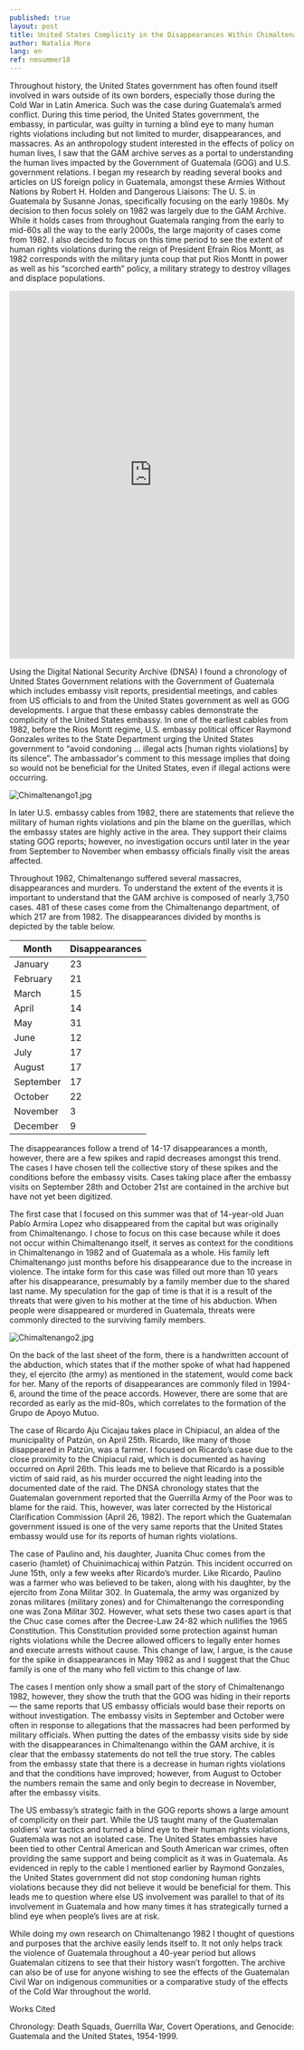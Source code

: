 ```yaml
---
published: true
layout: post
title: United States Complicity in the Disappearances Within Chimaltenango 1982,as Depicted by the GAM Archive 
author: Natalia Mora
lang: en
ref: nmsummer18
---
```


Throughout history, the United States government has often found itself involved in wars outside of its own borders, especially those during the Cold War in Latin America. Such was the case during Guatemala’s armed conflict. During this time period, the United States government, the embassy, in particular, was guilty in turning a blind eye to many human rights violations including but not limited to murder, disappearances, and massacres. As an anthropology student interested in the effects of policy on human lives, I saw that the GAM archive serves as a portal to understanding the human lives impacted by the Government of Guatemala (GOG) and U.S. government relations.  I began my research by reading several books and articles on US foreign policy in Guatemala, amongst these Armies Without Nations by Robert H. Holden and Dangerous Liaisons: The U. S. in Guatemala by Susanne Jonas, specifically focusing on the early 1980s. My decision to then focus solely on 1982 was largely due to the GAM Archive. While it holds cases from throughout Guatemala ranging from the early to mid-60s all the way to the early 2000s, the large majority of cases come from 1982. I also decided to focus on this time period to see the extent of human rights violations during the reign of President Efrain Rios Montt, as 1982 corresponds with the military junta coup that put Rios Montt in power as well as his “scorched earth” policy, a military strategy to destroy villages and displace populations.


<iframe src='https://cdn.knightlab.com/libs/timeline3/latest/embed/index.html?source=1_c9647v2TCr2Zh8kKDqpPmKca6lCUJa2fbJmYmrB6TM&font=Default&lang=en&initial_zoom=2&height=650' width='100%' height='650' webkitallowfullscreen mozallowfullscreen allowfullscreen frameborder='0'></iframe>

Using the Digital National Security Archive (DNSA) I found a chronology of United States Government relations with the Government of Guatemala which includes embassy visit reports, presidential meetings, and cables from US officials to and from the United States government as well as GOG developments. I argue that these embassy cables demonstrate the complicity of the United States embassy.  In one of the earliest cables from 1982, before the Rios Montt regime, U.S. embassy political officer Raymond Gonzales writes to the State Department urging the United States government to “avoid condoning … illegal acts [human rights violations] by its silence”. The ambassador's comment to this message implies that doing so would not be beneficial for the United States, even if illegal actions were occurring. 

![Chimaltenango1.jpg]({{site.baseurl}}/images/Chimaltenango1.jpg)

In later U.S. embassy cables from 1982, there are statements that relieve the military of human rights violations and pin the blame on the guerillas, which the embassy states are highly active in the area. They support their claims stating GOG reports; however, no investigation occurs until later in the year from September to November when embassy officials finally visit the areas affected.
 
Throughout 1982, Chimaltenango suffered several massacres, disappearances and murders. To understand the extent of the events it is important to understand that the GAM archive is composed of nearly 3,750 cases. 481 of these cases come from the Chimaltenango department, of which 217 are from 1982.  The disappearances divided by months is depicted by the table below.



| Month     | Disappearances |
|-----------|----------------|
| January   | 23             |
| February  | 21             |
| March     | 15             |
| April     | 14             |
| May       | 31             |
| June      | 12             |
| July      | 17             |
| August    | 17             |
| September | 17             |
| October   | 22             |
| November  | 3              |
| December  | 9              |

The disappearances follow a trend of 14-17 disappearances a month, however, there are a few spikes and rapid decreases amongst this trend. The cases I have chosen tell the collective story of these spikes and the conditions before the embassy visits. Cases taking place after the embassy visits on September 28th and October 21st are contained in the archive but have not yet been digitized.
 
The first case that I focused on this summer was that of 14-year-old Juan Pablo Armira Lopez who disappeared from the capital but was originally from Chimaltenango. I chose to focus on this case because while it does not occur within Chimaltenango itself, it serves as context for the conditions in Chimaltenango in 1982 and of Guatemala as a whole. His family left Chimaltenango just months before his disappearance due to the increase in violence. The intake form for this case was filled out more than 10 years after his disappearance, presumably by a family member due to the shared last name. My speculation for the gap of time is that it is a result of the threats that were given to his mother at the time of his abduction. When people were disappeared or murdered in Guatemala, threats were commonly directed to the surviving family members.


![Chimaltenango2.jpg]({{site.baseurl}}/images/Chimaltenango2.jpg)

On the back of the last sheet of the form, there is a handwritten account of the abduction, which states that if the mother spoke of what had happened they, el ejercito (the army) as mentioned in the statement, would come back for her. Many of the reports of disappearances are commonly filed in 1994-6, around the time of the peace accords. However, there are some that are recorded as early as the mid-80s, which correlates to the formation of the Grupo de Apoyo Mutuo.  
 
The case of Ricardo Aju Cicajau takes place in Chipiacul, an aldea of the municipality of Patzún, on April 25th. Ricardo, like many of those disappeared in Patzún, was a farmer. I focused on Ricardo’s case due to the close proximity to the Chipiacul raid, which is documented as having occurred on April 26th. This leads me to believe that Ricardo is a possible victim of said raid, as his murder occurred the night leading into the documented date of the raid. The DNSA chronology states that the Guatemalan government reported that the Guerrilla Army of the Poor was to blame for the raid. This, however, was later corrected by the Historical Clarification Commission (April 26, 1982).  The report which the Guatemalan government issued is one of the very same reports that the United States embassy would use for its reports of human rights violations.
 
The case of Paulino and, his daughter, Juanita Chuc comes from the caserio (hamlet) of Chuinimachicaj within Patzún. This incident occurred on June 15th, only a few weeks after Ricardo’s murder. Like Ricardo, Paulino was a farmer who was believed to be taken, along with his daughter, by the ejercito from Zona Militar 302. In Guatemala, the army was organized by zonas militares (military zones) and for Chimaltenango the corresponding one was Zona Militar 302.  However, what sets these two cases apart is that the Chuc case comes after the Decree-Law 24-82 which nullifies the 1965 Constitution. This Constitution provided some protection against human rights violations while the Decree allowed officers to legally enter homes and execute arrests without cause. This change of law, I argue, is the cause for the spike in disappearances in May 1982 as and I suggest that the Chuc family is one of the many who fell victim to this change of law.
 
The cases I mention only show a small part of the story of Chimaltenango 1982, however, they show the truth that the GOG was hiding in their reports— the same reports that US embassy officials would base their reports on without investigation. The embassy visits in September and October were often in response to allegations that the massacres had been performed by military officials. When putting the dates of the embassy visits side by side with the disappearances in Chimaltenango within the GAM archive, it is clear that the embassy statements do not tell the true story. The cables from the embassy state that there is a decrease in human rights violations and that the conditions have improved; however, from August to October the numbers remain the same and only begin to decrease in November, after the embassy visits.
 
The US embassy’s strategic faith in the GOG reports shows a large amount of complicity on their part. While the US taught many of the Guatemalan soldiers' war tactics and turned a blind eye to their human rights violations, Guatemala was not an isolated case. The United States embassies have been tied to other Central American and South American war crimes, often providing the same support and being complicit as it was in Guatemala.
As evidenced in reply to the cable I mentioned earlier by Raymond Gonzales, the United States government did not stop condoning human rights violations because they did not believe it would be beneficial for them. This leads me to question where else US involvement was parallel to that of its involvement in Guatemala and how many times it has strategically turned a blind eye when people’s lives are at risk.
 
While doing my own research on Chimaltenango 1982 I thought of questions and purposes that the archive easily lends itself to. It not only helps track the violence of Guatemala throughout a 40-year period but allows Guatemalan citizens to see that their history wasn’t forgotten. The archive can also be of use for anyone wishing to see the effects of the Guatemalan Civil War on indigenous communities or a comparative study of the effects of the Cold War throughout the world.


Works Cited

Chronology: Death Squads, Guerrilla War, Covert Operations, and Genocide: Guatemala and the United States, 1954-1999.
